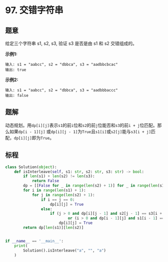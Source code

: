 # 97. 交错字符串

## 题意

给定三个字符串 s1, s2, s3, 验证 s3 是否是由 s1 和 s2 交错组成的。

**示例1:**
```
输入: s1 = "aabcc", s2 = "dbbca", s3 = "aadbbcbcac"
输出: true
```
**示例2:**
```
输入: s1 = "aabcc", s2 = "dbbca", s3 = "aadbbbaccc"
输出: false
```
## 题解

动态规划。用`dp[i][j]`表示`s1`的前`i`位和`s2`的前`j`位能否和`s3`的前`i + j`位匹配。那么如果`dp[i - 1][j]`
或`dp[i][j - 1]`为`True`且`s1[i]`或`s2[j]`能与`s3[i + j]`匹配，`dp[i][j]`即为`True`。

## 标程

```python
class Solution(object):
    def isInterleave(self, s1: str, s2: str, s3: str) -> bool:
        if len(s1) + len(s2) != len(s3):
            return False
        dp = [[False for _ in range(len(s2) + 1)] for _ in range(len(s1) + 1)]
        for i in range(len(s1) + 1):
            for j in range(len(s2) + 1):
                if i == j == 0:
                    dp[i][j] = True
                else:
                    if (j > 0 and dp[i][j - 1] and s2[j - 1] == s3[i + j - 1]) \
                            or (i > 0 and dp[i - 1][j] and s1[i - 1] == s3[i + j - 1]):
                        dp[i][j] = True
        return dp[len(s1)][len(s2)]


if __name__ == '__main__':
    print(
        Solution().isInterleave("a", "", "a")
    )

```